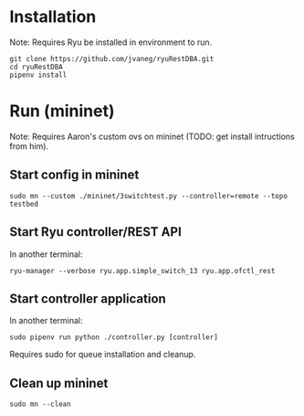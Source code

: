 # Installation
Note: Requires Ryu be installed in environment to run.
```
git clone https://github.com/jvaneg/ryuRestDBA.git
cd ryuRestDBA
pipenv install
```

# Run (mininet)
Note: Requires Aaron's custom ovs on mininet (TODO: get install intructions from him).

## Start config in mininet
```
sudo mn --custom ./mininet/3switchtest.py --controller=remote --topo testbed
```

## Start Ryu controller/REST API
In another terminal:
```
ryu-manager --verbose ryu.app.simple_switch_13 ryu.app.ofctl_rest
```

## Start controller application
In another terminal:
```
sudo pipenv run python ./controller.py [controller]
```
Requires sudo for queue installation and cleanup.

## Clean up mininet
```
sudo mn --clean
```

